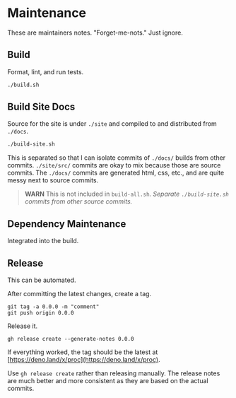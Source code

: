 # Maintenance

These are maintainers notes. "Forget-me-nots." Just ignore.

## Build

Format, lint, and run tests.

```sh
./build.sh
```

## Build Site Docs

Source for the site is under `./site` and compiled to and distributed from
`./docs`.

```sh
./build-site.sh
```

This is separated so that I can isolate commits of `./docs/` builds from other
commits. `./site/src/` commits are okay to mix because those are source commits.
The `./docs/` commits are generated html, css, etc., and are quite messy next to
source commits.

> **WARN** This is not included in `build-all.sh`. _Separate `./build-site.sh`
> commits from other source commits._

## Dependency Maintenance

Integrated into the build.

## Release

This can be automated.

After committing the latest changes, create a tag.

```shell
git tag -a 0.0.0 -m "comment"
git push origin 0.0.0
```

Release it.

```shell
gh release create --generate-notes 0.0.0
```

If everything worked, the tag should be the latest at
[https://deno.land/x/proc](https://deno.land/x/proc).

Use `gh release create` rather than releasing manually. The release notes are
much better and more consistent as they are based on the actual commits.

